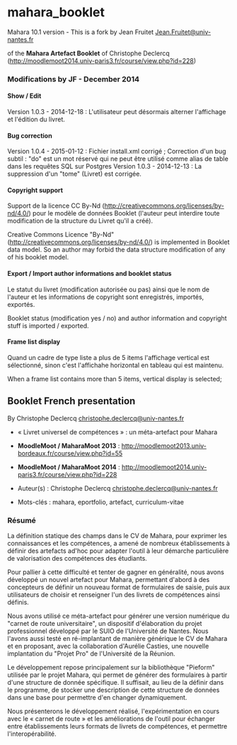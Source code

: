 mahara_booklet
==============
Mahara 10.1 version - This is a fork by Jean Fruitet <Jean.Fruitet@univ-nantes.fr>

of the **Mahara Artefact Booklet** of Christophe Declercq (http://moodlemoot2014.univ-paris3.fr/course/view.php?id=228) 

 
### Modifications by JF - December 2014

#### Show / Edit 

Version 1.0.3 - 2014-12-18 : L'utilisateur peut désormais alterner l'affichage et l'édition du livret.

#### Bug correction

Version 1.0.4 - 2015-01-12 : Fichier install.xml corrigé ; Correction d'un bug subtil : "do" est un mot réservé qui ne peut être utilisé comme alias de table dans les requêtes SQL sur Postgres
Version 1.0.3 - 2014-12-13 : La suppression d'un "tome" (Livret) est corrigée.

#### Copyright support

Support de la licence CC By-Nd (http://creativecommons.org/licenses/by-nd/4.0/)
pour le modèle de données Booklet (l'auteur peut interdire toute modification de la structure du Livret qu'il a créé).

Creative Commons Licence  "By-Nd" (http://creativecommons.org/licenses/by-nd/4.0/) is implemented in Booklet data model.
So an author may forbid the data structure modification of any of his booklet model.

#### Export / Import author informations and booklet status

Le statut du livret (modification autorisée ou pas) ainsi que le nom de l'auteur et les informations de copyright sont enregistrés, importés, exportés.

Booklet status (modification yes / no) and author information and copyright stuff is imported / exported.  

#### Frame list display

Quand un cadre de type liste a plus de 5 items l'affichage vertical est sélectionné, sinon c'est l'affichahe horizontal en tableau qui est  maintenu.

When a frame list contains more than 5 items, vertical display is selected; 

## Booklet French presentation

By Christophe Declercq <christophe.declercq@univ-nantes.fr>

*	« Livret universel de compétences » : un méta-artefact pour Mahara

*	**MoodleMoot / MaharaMoot 2013** : http://moodlemoot2013.univ-bordeaux.fr/course/view.php?id=55

*	**MoodleMoot / MaharaMoot 2014** : http://moodlemoot2014.univ-paris3.fr/course/view.php?id=228

*	Auteur(s) : Christophe Declercq <christophe.declercq@univ-nantes.fr>

*	Mots-clés : mahara, eportfolio, artefact, curriculum-vitae

### Résumé
La définition statique des champs dans le CV de Mahara, pour exprimer les connaissances et les compétences, 
a amené de nombreux établissements à définir des artefacts ad'hoc pour adapter l'outil à leur démarche particulière 
de valorisation des compétences des étudiants.

Pour pallier à cette difficulté et tenter de gagner en généralité, nous avons développé un nouvel artefact 
pour Mahara, permettant d'abord à des concepteurs de définir un nouveau format de formulaires de saisie, 
puis aux utilisateurs de choisir et renseigner l'un des livrets de compétences ainsi définis.

Nous avons utilisé ce méta-artefact pour générer une version numérique du "carnet de route universitaire", 
un dispositif d'élaboration du projet professionnel développé par le SUIO de l'Université de Nantes. 
Nous l'avons aussi testé en ré-implantant de manière générique le CV de Mahara et en proposant, 
avec la collaboration d'Aurélie Casties, une nouvelle implantation du "Projet Pro" de l'Université de la Réunion.

Le développement repose principalement sur la bibliothèque "Pieform" utilisée par le projet Mahara, 
qui permet de générer des formulaires à partir d'une structure de donnée spécifique. 
Il suffisait, au lieu de la définir dans le programme, de stocker une description de cette structure de données 
dans une base pour permettre d'en changer dynamiquement.

Nous présenterons le développement réalisé, l'expérimentation en cours avec le « carnet de route » 
et les améliorations de l'outil pour échanger entre établissements leurs formats de livrets de compétences, 
et permettre l'interopérabilité.


